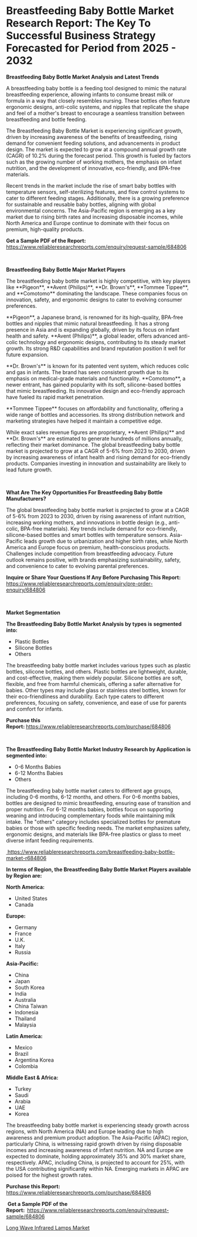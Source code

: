 <p><h1>Breastfeeding Baby Bottle Market Research Report: The Key To Successful Business Strategy Forecasted for Period from 2025 - 2032</h1></p><p><strong>Breastfeeding Baby Bottle Market Analysis and Latest Trends</strong></p>
<p><p>A breastfeeding baby bottle is a feeding tool designed to mimic the natural breastfeeding experience, allowing infants to consume breast milk or formula in a way that closely resembles nursing. These bottles often feature ergonomic designs, anti-colic systems, and nipples that replicate the shape and feel of a mother's breast to encourage a seamless transition between breastfeeding and bottle feeding.</p><p>The Breastfeeding Baby Bottle Market is experiencing significant growth, driven by increasing awareness of the benefits of breastfeeding, rising demand for convenient feeding solutions, and advancements in product design. The market is expected to grow at a compound annual growth rate (CAGR) of 10.2% during the forecast period. This growth is fueled by factors such as the growing number of working mothers, the emphasis on infant nutrition, and the development of innovative, eco-friendly, and BPA-free materials.</p><p>Recent trends in the market include the rise of smart baby bottles with temperature sensors, self-sterilizing features, and flow control systems to cater to different feeding stages. Additionally, there is a growing preference for sustainable and reusable baby bottles, aligning with global environmental concerns. The Asia-Pacific region is emerging as a key market due to rising birth rates and increasing disposable incomes, while North America and Europe continue to dominate with their focus on premium, high-quality products.</p></p>
<p><strong>Get a Sample PDF of the Report:&nbsp;</strong> <a href="https://www.reliableresearchreports.com/enquiry/request-sample/684806?utm_campaign=1581&utm_medium=2&utm_source=Github&utm_content=ia&utm_term=20012025&utm_id=breastfeeding-baby-bottle">https://www.reliableresearchreports.com/enquiry/request-sample/684806</a></p>
<p>&nbsp;</p>
<p><strong>Breastfeeding Baby Bottle Major Market Players</strong></p>
<p><p>The breastfeeding baby bottle market is highly competitive, with key players like **Pigeon**, **Avent (Philips)**, **Dr. Brown's**, **Tommee Tippee**, and **Comotomo** dominating the landscape. These companies focus on innovation, safety, and ergonomic designs to cater to evolving consumer preferences.</p><p>**Pigeon**, a Japanese brand, is renowned for its high-quality, BPA-free bottles and nipples that mimic natural breastfeeding. It has a strong presence in Asia and is expanding globally, driven by its focus on infant health and safety. **Avent (Philips)**, a global leader, offers advanced anti-colic technology and ergonomic designs, contributing to its steady market growth. Its strong R&D capabilities and brand reputation position it well for future expansion.</p><p>**Dr. Brown's** is known for its patented vent system, which reduces colic and gas in infants. The brand has seen consistent growth due to its emphasis on medical-grade materials and functionality. **Comotomo**, a newer entrant, has gained popularity with its soft, silicone-based bottles that mimic breastfeeding. Its innovative design and eco-friendly approach have fueled its rapid market penetration.</p><p>**Tommee Tippee** focuses on affordability and functionality, offering a wide range of bottles and accessories. Its strong distribution network and marketing strategies have helped it maintain a competitive edge.</p><p>While exact sales revenue figures are proprietary, **Avent (Philips)** and **Dr. Brown's** are estimated to generate hundreds of millions annually, reflecting their market dominance. The global breastfeeding baby bottle market is projected to grow at a CAGR of 5-6% from 2023 to 2030, driven by increasing awareness of infant health and rising demand for eco-friendly products. Companies investing in innovation and sustainability are likely to lead future growth.</p></p>
<p>&nbsp;</p>
<p><strong>What Are The Key Opportunities For Breastfeeding Baby Bottle Manufacturers?</strong></p>
<p><p>The global breastfeeding baby bottle market is projected to grow at a CAGR of 5-6% from 2023 to 2030, driven by rising awareness of infant nutrition, increasing working mothers, and innovations in bottle design (e.g., anti-colic, BPA-free materials). Key trends include demand for eco-friendly, silicone-based bottles and smart bottles with temperature sensors. Asia-Pacific leads growth due to urbanization and higher birth rates, while North America and Europe focus on premium, health-conscious products. Challenges include competition from breastfeeding advocacy. Future outlook remains positive, with brands emphasizing sustainability, safety, and convenience to cater to evolving parental preferences.</p></p>
<p><strong>Inquire or Share Your Questions If Any Before Purchasing This Report:</strong> <a href="https://www.reliableresearchreports.com/enquiry/pre-order-enquiry/684806?utm_campaign=1581&utm_medium=2&utm_source=Github&utm_content=ia&utm_term=20012025&utm_id=breastfeeding-baby-bottle">https://www.reliableresearchreports.com/enquiry/pre-order-enquiry/684806</a></p>
<p>&nbsp;</p>
<p><strong>Market Segmentation</strong></p>
<p><strong>The Breastfeeding Baby Bottle Market Analysis by types is segmented into:</strong></p>
<p><ul><li>Plastic Bottles</li><li>Silicone Bottles</li><li>Others</li></ul></p>
<p><p>The breastfeeding baby bottle market includes various types such as plastic bottles, silicone bottles, and others. Plastic bottles are lightweight, durable, and cost-effective, making them widely popular. Silicone bottles are soft, flexible, and free from harmful chemicals, offering a safer alternative for babies. Other types may include glass or stainless steel bottles, known for their eco-friendliness and durability. Each type caters to different preferences, focusing on safety, convenience, and ease of use for parents and comfort for infants.</p></p>
<p><strong>Purchase this Report:&nbsp;</strong><a href="https://www.reliableresearchreports.com/purchase/684806?utm_campaign=1581&utm_medium=2&utm_source=Github&utm_content=ia&utm_term=20012025&utm_id=breastfeeding-baby-bottle">https://www.reliableresearchreports.com/purchase/684806</a></p>
<p>&nbsp;</p>
<p><strong>The Breastfeeding Baby Bottle Market Industry Research by Application is segmented into:</strong></p>
<p><ul><li>0-6 Months Babies</li><li>6-12 Months Babies</li><li>Others</li></ul></p>
<p><p>The breastfeeding baby bottle market caters to different age groups, including 0-6 months, 6-12 months, and others. For 0-6 months babies, bottles are designed to mimic breastfeeding, ensuring ease of transition and proper nutrition. For 6-12 months babies, bottles focus on supporting weaning and introducing complementary foods while maintaining milk intake. The "others" category includes specialized bottles for premature babies or those with specific feeding needs. The market emphasizes safety, ergonomic designs, and materials like BPA-free plastics or glass to meet diverse infant feeding requirements.</p></p>
<p><a href="https://www.reliableresearchreports.com/breastfeeding-baby-bottle-market-r684806?utm_campaign=1581&utm_medium=2&utm_source=Github&utm_content=ia&utm_term=20012025&utm_id=breastfeeding-baby-bottle">&nbsp;https://www.reliableresearchreports.com/breastfeeding-baby-bottle-market-r684806</a></p>
<p><strong>In terms of Region, the Breastfeeding Baby Bottle Market Players available by Region are:</strong></p>
<p>
    <p> <strong> North America: </strong>
        <ul>
            <li>United States</li>
            <li>Canada</li>
        </ul>
        </p> 
    <p> <strong> Europe: </strong>
        <ul>
            <li>Germany</li>
            <li>France</li>
            <li>U.K.</li>
            <li>Italy</li>
            <li>Russia</li>
        </ul>
        </p> 
    <p> <strong> Asia-Pacific: </strong>
        <ul>
            <li>China</li>
            <li>Japan</li>
            <li>South Korea</li>
            <li>India</li>
            <li>Australia</li>
            <li>China Taiwan</li>
            <li>Indonesia</li>
            <li>Thailand</li>
            <li>Malaysia</li>
        </ul>
        </p> 
    <p> <strong> Latin America: </strong>
        <ul>
            <li>Mexico</li>
            <li>Brazil</li>
            <li>Argentina Korea</li>
            <li>Colombia</li>
        </ul>
        </p> 
    <p> <strong> Middle East & Africa: </strong>
        <ul>
            <li>Turkey</li>
            <li>Saudi</li>
            <li>Arabia</li>
            <li>UAE</li>
            <li>Korea</li>
        </ul>
    </p>
    </p>
<p><p>The breastfeeding baby bottle market is experiencing steady growth across regions, with North America (NA) and Europe leading due to high awareness and premium product adoption. The Asia-Pacific (APAC) region, particularly China, is witnessing rapid growth driven by rising disposable incomes and increasing awareness of infant nutrition. NA and Europe are expected to dominate, holding approximately 35% and 30% market share, respectively. APAC, including China, is projected to account for 25%, with the USA contributing significantly within NA. Emerging markets in APAC are poised for the highest growth rates.</p></p>
<p><strong>Purchase this Report: </strong><a href="https://www.reliableresearchreports.com/purchase/684806?utm_campaign=1581&utm_medium=2&utm_source=Github&utm_content=ia&utm_term=20012025&utm_id=breastfeeding-baby-bottle">https://www.reliableresearchreports.com/purchase/684806</a></p>
<p>&nbsp;<strong>Get a Sample PDF of the Report:&nbsp;&nbsp;</strong><a href="https://www.reliableresearchreports.com/enquiry/request-sample/684806?utm_campaign=1581&utm_medium=2&utm_source=Github&utm_content=ia&utm_term=20012025&utm_id=breastfeeding-baby-bottle">https://www.reliableresearchreports.com/enquiry/request-sample/684806</a></p>
<p><strong></strong></p>
<p><p><a href="https://github.com/willjis/Market-Research-Report-List-1/blob/main/long-wave-infrared-lamps-market.md?utm_campaign=1581&utm_medium=2&utm_source=Github&utm_content=ia&utm_term=20012025&utm_id=breastfeeding-baby-bottle">Long Wave Infrared Lamps Market</a></p></p>